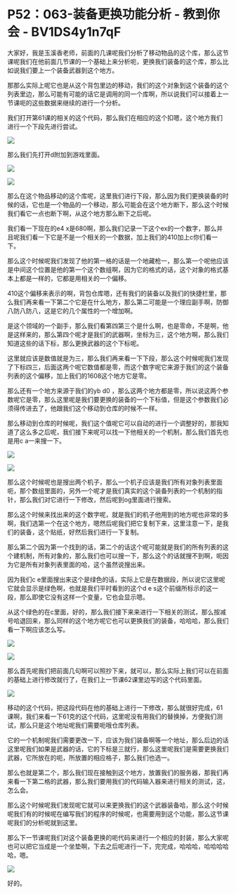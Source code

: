 # P52：063-装备更换功能分析 - 教到你会 - BV1DS4y1n7qF

大家好，我是玉溪香老师，前面的几课呢我们分析了移动物品的这个库，那么这节课呢我们在他前面几节课的一个基础上来分析呃，更换我们装备的这个库，那么比如说我们要上一个装备武器到这个地方。

那那么实际上呢它也是从这个背包里边的移动，我们的这个对象到这个装备的这个列表里边，那么可能有可能的话它是调用的同一个库啊，所以说我们可以接着上一节课呃的这些数据来继续的进行一个分析。

我们打开第61课的相关的这个代码，那么我们在相应的这个扣嗯，这个地方我们进行一个下段先进行尝试。

![](img/4798fccda044324fd1904357e699f2d3_1.png)

那么我们先打开d附加到游戏里面。

![](img/4798fccda044324fd1904357e699f2d3_3.png)

![](img/4798fccda044324fd1904357e699f2d3_4.png)

那么在这个物品移动的这个库呢，这里我们进行下段，那么因为我们更换装备的时候的话，它也是一个物品的一个移动，那么可能会在这个地方断下，那么这个时候我们看它一点也断下啊，从这个地方那么断下之后呢。

我们看一下现在的e4 x是680啊，那么我们记录一下这个ex的一个数字，那么并且呢我们看一下它是不是一个相关的一个数据，加上我们的410加上c你们看一下。

那么这个时候呢我们发现了他的第一格的话是一个地藏枪一，那么第一个呢他应该是中间这个位置是他的第一个这个数组啊，因为它的格式的话，这个对象的格式基本上都是一样的，它都是用相关的一个偏移。

410这个偏移来表示的啊，背包仓库嗯，还有我们的装备以及我们的快捷栏里，那么我们再来看一下第二个它是在什么地方，那么第二可能是一个理应副手啊，防御八防八防八，这是它的几个属性的一个增加啊。

是这个领域的一个副手，那么我们看第四第三个是什么啊，也是零命，不是啊，他是这样来的，那么第四个呢才是我们的武器啊，坐标为三，这个地方啊，那么我们知道这些的话下标，那么更换武器的这个下标呢。

这里就应该是数值就是为三，那么我们再来看一下下段，那么这个时候呢我们发现了下标四三，后面这两个呢它数值都是零，而这个数字呢它来源于我们的这个装备列表的这个偏移，加上我们的1608这个地方它是零。

那么还有一个地方来源于我们的yb d0 ，那么这两个地方都是零，所以说这两个参数呢它是零，那么这里呢是我们要更换的装备的一个下标值，但是这个参数我们必须得传进去了，他跟我们这个移动到仓库的时候不一样。

那么移动到仓库的时候呢，我们这个值呢它可以自动的进行一个调整好的，那我知道了这么多之后呢，我们接下来呢可以找一下他相关的一个机制，那么我们首先也是用c a一来搜一下。



![](img/4798fccda044324fd1904357e699f2d3_6.png)

![](img/4798fccda044324fd1904357e699f2d3_7.png)

那么这个时候呢也是搜出两个机子，那么一个机子应该是我们所有对象列表里面呃，那个数组里面的，另外一个呢才是我们真实的这个装备列表的一个机制的指针，那么我们对它进行一下修改，然后呢到og里面进行搜索。

那么这个时候来找出来的这个数字呢，就是我们的机子他用到的地方呢也非常的多啊，我们选第一个在这个地方，嗯然后呢我们把它复制下来，这里注意一下，是我们的装备，这个贴纸，好然后我们进行一下复制。

那么第二个因为第一个找到的话，第二个的话这个呢可能就是我们的所有列表的这个建机制，所有对象的，那么我们也可以搜一下，那么这个的话就搜不到啊，呃因为它是所有对象列表里面的哈，这个虽然说搜出来。

因为我们c e里面搜出来这个是绿色的话，实际上它是在数据段，所以说它这里呢它就会显示是绿色啊，也就是我们平时看到的这个d e s这个前缀所标示的这一段，那么即使它没有这样一个变量，它也会显示嗯。

从这个绿色的在c里面，好的，那么我们接下来来进行一下相关的测试，那么按减号哈退回来，那么同样的这个地方呢它也可以更换我们的装备，哈哈哈，那么我们看一下啊应该怎么写。



![](img/4798fccda044324fd1904357e699f2d3_9.png)

![](img/4798fccda044324fd1904357e699f2d3_10.png)

那么首先呢我们把前面几句啊可以照抄下来，就可以，那么实际上我们可以在前面的基础上进行修改就行了，在我们上一节课62课里边写的这个代码里面。



![](img/4798fccda044324fd1904357e699f2d3_12.png)

移动的这个代码，把这段代码在他的基础上进行一下修改，那么就很好完成，61课啊，我们来看一下61克的这个代码，这里呢没有用我们的替换掉，方便我们测试，那么只是这个地址呢我们需要呃哦仓库列表。

它的一个机制呢我们需要更改一下，应该为我们装备啊等一个地址，那么后边的话这里呢我们如果是武器的话，它的下标是三就行，那么这里呢我们是需要更换我们武器，它所放在的呃，所放置的相应格子，那么我们也选一。

那么也就是第二个，那么我们现在接触到这个地方，放置我们的服务器，那我们再来看一下第二格的武器，那么我们要用我们的代码输入器来进行相关的测试，这，怎么会。

那么这个时候呢我们发现呢它就可以来更换我们的这个武器装备哈，那么这个时候呢我们有的时候呢在编写我们的程序的时候呢，也需要用到这个功能，那么这节课呢我们的分析呢就到这里。

那么下一节课呢我们对这个装备更换的呃代码来进行一个相应的封装，那么大家呢也可以把它当成是一个坐垫啊，下去之后呢进行一下，完完成，哈哈哈，哈哈哈哈哈，嗯。



![](img/4798fccda044324fd1904357e699f2d3_14.png)

好的。